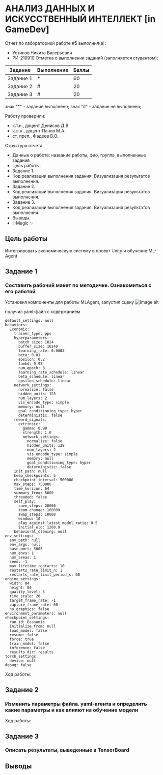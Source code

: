 # АНАЛИЗ ДАННЫХ И ИСКУССТВЕННЫЙ ИНТЕЛЛЕКТ [in GameDev]
Отчет по лабораторной работе #5 выполнил(а):
- Устинов Никита Валерьевич
- РИ-210910
Отметка о выполнении заданий (заполняется студентом):

| Задание | Выполнение | Баллы |
| ------ | ------ | ------ |
| Задание 1 | * | 60 |
| Задание 2 | # | 20 |
| Задание 3 | # | 20 |

знак "*" - задание выполнено; знак "#" - задание не выполнено;

Работу проверили:
- к.т.н., доцент Денисов Д.В.
- к.э.н., доцент Панов М.А.
- ст. преп., Фадеев В.О.

Структура отчета

- Данные о работе: название работы, фио, группа, выполненные задания.
- Цель работы.
- Задание 1.
- Код реализации выполнения задания. Визуализация результатов выполнения.
- Задание 2.
- Код реализации выполнения задания. Визуализация результатов выполнения.
- Задание 3.
- Код реализации выполнения задания. Визуализация результатов выполнения.
- Выводы.
- ✨Magic ✨

## Цель работы
Интегрировать экономическую систему в проект Unity и обучение ML-Agent

## Задание 1 
### Составить рабочий макет по методичке. Ознакомиться с его работой

Установил компоненты для работы MLAgent, запустил сцену
![Image alt](https://github.com/GreatSherhebe1/UrFU_labaratory_Lab-5/raw/main/Лаба5_скрины/Лаба5_1.png)

получил yaml-файл с содержанием

```
default_settings: null
behaviors:
  Economic:
    trainer_type: ppo
    hyperparameters:
      batch_size: 1024
      buffer_size: 10240
      learning_rate: 0.0003
      beta: 0.01
      epsilon: 0.2
      lambd: 0.95
      num_epoch: 3
      learning_rate_schedule: linear
      beta_schedule: linear
      epsilon_schedule: linear
    network_settings:
      normalize: false
      hidden_units: 128
      num_layers: 2
      vis_encode_type: simple
      memory: null
      goal_conditioning_type: hyper
      deterministic: false
    reward_signals:
      extrinsic:
        gamma: 0.99
        strength: 1.0
        network_settings:
          normalize: false
          hidden_units: 128
          num_layers: 2
          vis_encode_type: simple
          memory: null
          goal_conditioning_type: hyper
          deterministic: false
    init_path: null
    keep_checkpoints: 5
    checkpoint_interval: 500000
    max_steps: 750000
    time_horizon: 64
    summary_freq: 5000
    threaded: false
    self_play:
      save_steps: 20000
      team_change: 100000
      swap_steps: 10000
      window: 10
      play_against_latest_model_ratio: 0.5
      initial_elo: 1200.0
    behavioral_cloning: null
env_settings:
  env_path: null
  env_args: null
  base_port: 5005
  num_envs: 1
  num_areas: 1
  seed: -1
  max_lifetime_restarts: 10
  restarts_rate_limit_n: 1
  restarts_rate_limit_period_s: 60
engine_settings:
  width: 84
  height: 84
  quality_level: 5
  time_scale: 20
  target_frame_rate: -1
  capture_frame_rate: 60
  no_graphics: false
environment_parameters: null
checkpoint_settings:
  run_id: Economic
  initialize_from: null
  load_model: false
  resume: false
  force: true
  train_model: false
  inference: false
  results_dir: results
torch_settings:
  device: null
debug: false
```

Ход работы:

## Задание 2
### Изменить параметры файла. yaml-агента и определить какие параметры и как влияют на обучение модели

Ход работы:

## Задание 3
### Описать результаты, выведенные в TensorBoard

## Выводы

